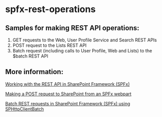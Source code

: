 # spfx-rest-operations

## Samples for making REST API operations: 

1) GET requests to the Web, User Profile Service and Search REST APIs
2) POST request to the Lists REST API
3) Batch request (including calls to User Profile, Web and Lists) to the $batch REST API 

## More information:

[Working with the REST API in SharePoint Framework (SPFx)](http://www.vrdmn.com/2017/01/working-with-rest-api-in-sharepoint.html)

[Making a POST request to SharePoint from an SPFx webpart](http://www.vrdmn.com/2016/08/making-post-request-to-sharepoint-from.html)

[Batch REST requests in SharePoint Framework (SPFx) using SPHttpClientBatch](http://www.vrdmn.com/2016/08/batch-rest-requests-in-spfx-using.html)


